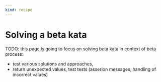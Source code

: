```yaml
---
kind: recipe
---
```


# Solving a beta kata

TODO: this page is going to focus on solving beta kata in context of beta process:

- test various solutions and approaches,
- return unexpected values, test tests (asserion messages, handling of incorrect values)
